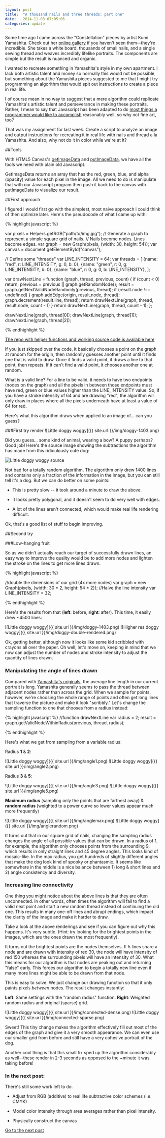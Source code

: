 ```yaml
---
layout: post
title:  "A thousand nails and three threads: part one"
date:   2014-11-03 07:05:06
categories: update
---
```


Some time ago I came across the "Constellation" pieces by artist Kumi Yamashita. Check out her [online gallery](http://www.kumiyamashita.com/constellation/) if you haven't seen them--they're incredible. She takes a white board, thousands of small nails, and a single sewing thread and weaves incredibly lifelike portraits. The components are simple but the result is nuanced and organic.

I wanted to recreate something in Yamashita's style in my own apartment. I lack both artistic talent and money so normally this would not be possible, but something about the Yamashita pieces suggested to me that I might try programming an algorithm that would spit out instructions to create a piece in real life. 

I of course mean in no way to suggest that a mere algorithm could replicate Yamashita's artistic talent and perseverance in making these portraits.  Rather, I mean to say that Javascript has been adapted to do [most things a programmer would like to accomplish](http://blog.codinghorror.com/the-principle-of-least-power/) reasonably well, so why not fine art, too?

That was my assignment for last week. Create a script to analyze an image and output instructions for recreating it in real life with nails and thread a la Yamashita. And also, why not do it in color while we're at it?

##Tools

With HTML5 Canvas's  [getImageData]( https://developer.mozilla.org/en-US/docs/Web/API/CanvasRenderingContext2D#getImageData ) and [putImageData](https://developer.mozilla.org/en-US/docs/Web/API/CanvasRenderingContext2D#putImageData ), we have all the tools we need with plain old Javascript. 

GetImageData returns an array that has the red, green, blue, and alpha (opacity) value for each pixel in the image. All we need to do is manipulate that with our Javascript program then push it back to the canvas with putImageData to visualize our result. 

##First approach

I figured I would first go with the simplest, most naive approach I could think of then optimize later. Here's the pseudocode of what I came up with: 

{% highlight javascript %}

var pixels = Helpers.getRGB("path/to/img.jpg");
// Generate a graph to represent a simple square grid of nails.
// Nails become nodes. Lines become edges. 
var graph = new Graph(pixels, {width: 30, height: 54});
var canvas = document.getElementById("canvas");
 
// Define some "threads"
var LINE_INTENSITY = 64;
var threads = [
  {name: "red", r: LINE_INTENSITY, g: 0, b: 0},
  {name: "green", r: 0, g: LINE_INTENSITY, b: 0},
  {name: "blue", r: 0, g: 0, b: LINE_INTENSITY},
];

var drawNextLine = function (graph, thread, previous, count) {
  if (count < 0) return;
  previous = previous || graph.getRandomNode();
  result = graph.getNextValidNodeRandomly(previous, thread);
  if (result.node !== undefined) {
    graph.addEdge(origin, result.node, thread);
    graph.decrement(result.line, thread);
    return drawNextLine(graph, thread, result.node, count - 1)
  }
  return drawNextLine(graph, thread, count - 1);
};

drawNextLine(graph, thread[0]);
drawNextLine(graph, thread[1]);
drawNextLine(graph, thread[2]);

{% endhighlight %}

[The repo with helper functions and working source code is available here](https://github.com/rewonc/nailsandthread) 

If you just skipped over the code, it basically chooses a point on the graph at random for the origin, then randomly guesses another point until it finds one that is valid to draw. Once it finds a valid point, it draws a line to that point, then repeats. If it can't find a valid point, it chooses another one at random.

What is a valid line? For a line to be valid, it needs to have two endpoints (nodes on the graph) and all the pixels in between those endpoints must have red, green or blue values higher than the LINE_INTENSITY value. So, if you have a stroke intensity of 64 and are drawing "red", the algorithm will only draw in places where all the pixels underneath have at least a value of 64 for red. 

Here's what this algorithm draws when applied to an image of... can you guess?

###First try render
![Little doggy woggy]({{ site.url }}/img/doggy-1403.png)

Did you guess... some kind of animal, wearing a bow? A puppy perhaps? Good job! Here's the source image showing the subtractions the algorithm has made from this ridiculously cute dog:

![Little doggy woggy source]({{site.url}}/img/doggysrc.png)

Not bad for a totally random algorithm. The algorithm only drew 1400 lines and contains only a fraction of the information in the image, but you can still tell it's a dog. But we can do better on some points:

* This is pretty slow -- it took around a minute to draw the above.

* It looks pretty polygonal, and it doesn't seem to do very well with edges. 

* A lot of the lines aren't connected, which would make real life rendering difficult.

Ok, that's a good list of stuff to begin improving.

##Second try

###Low-hanging fruit

So as we didn't actually reach our target of successfully drawn lines, an easy way to improve the quality would be to add more nodes and lighten the stroke on the lines to get more lines drawn.

{% highlight javascript %}

//double the dimensions of our grid (4x more nodes)
var graph = new Graph(pixels, {width: 30 * 2, height: 54 * 2});
//Halve the line intensity
var LINE_INTENSITY = 32;

{% endhighlight %}


Here's the results from that (**left**: before, **right**: after).  This time, it easily drew ~4500 lines:

![Little doggy woggy]({{ site.url }}/img/doggy-1403.png)
![Higher res doggy woggy]({{ site.url }}/img/doggy-double-rendered.png)

Ok, getting better, although now it looks like some kid scribbled with crayons all over the paper. Oh well, let's move on, keeping in mind that we now can adjust the number of nodes and stroke intensity to adjust the quantity of lines drawn. 

### Manipulating the angle of lines drawn
Compared with [Yamashita's originals](http://www.kumiyamashita.com/constellation/), the average line length in our current portrait is long.  Yamashita generally seems to pass the thread between adjacent nodes rather than across the grid. When we sample for points, however, we're choosing the whole range of points and often get long lines that traverse the picture and make it look "scribbly." Let's change the sampling function to one that chooses from a radius instead:

{% highlight javascript %}
//function drawNextLine
var radius = 2;
result = graph.getValidNodeWithinRadius(previous, thread, radius);

{% endhighlight %}

Here's what we get from sampling from a variable radius:

Radius **1** & **2**:

![Little doggy woggy]({{ site.url }}/img/angle1.png)
![Little doggy woggy]({{ site.url }}/img/angle2.png)

Radius **3** & **5**:

![Little doggy woggy]({{ site.url }}/img/angle3.png)
![Little doggy woggy]({{ site.url }}/img/angle5.png)

**Maximum radius** (sampling only the points that are farthest away) & **random radius** (weighted to a power curve so lower values appear much more frequently)

![Little doggy woggy]({{ site.url }}/img/anglemax.png)
![Little doggy woggy]({{ site.url }}/img/anglerandom.png)

It turns out that in our square grid of nails, changing the sampling radius changes the angle of all possible values that can be drawn. In a radius of 1, for example, the algorithm only chooses points from the surrounding 9, which results in only straight lines and 45 degree angles. This looks kind of mosaic-like. In the max radius, you get hundreds of slightly different angles that make the dog look kind of spooky or phantasmic. It seems like somewhere in the middle is a nice balance between 1) long & short lines and 2) angle consistency and diversity.

### Increasing line connectivity

One thing you might notice about the above lines is that they are often unconnected. In other words, often times the algorithm will fail to find a valid next point and start a new random thread instead of continuing the old one. This results in many one-off lines and abrupt endings, which impact the clarity of the image and make it harder to draw.

Take a look at the above renderings and see if you can figure out why this happens. It's very subtle. (Hint: try looking for the brightest points in the images, which are the ones drawn the most frequently).

It turns out the brightest points are the nodes themselves. If 5 lines share a node and are drawn with intensity of red 30, the node will have intensity of red 150 whereas the surrounding pixels will have an intensity of 30.  What this means for our algorithm is that nodes are peaking out and returning "false" early. This forces our algorithm to begin a totally new line even if many more lines might be able to be drawn from that node. 

This is easy to solve. We just change our drawing function so that it only paints pixels _between_ nodes. The result changes instantly:

**Left**: Same settings with the "random radius" function.  **Right**: Weighted random radius and original (sparse) grid.

![Little doggy woggy]({{ site.url }}/img/connected-dense.png)
![Little doggy woggy]({{ site.url }}/img/connected-sparse.png)

Sweet! This tiny change makes the algorithm effectively fill out most of the edges of the graph and give it a very smooth appearance. We can even use our smaller grid from before and still have a very cohesive portrait of the dog. 

Another cool thing is that this small fix sped up the algorithm considerably as well--these render in 2-3 seconds as opposed to the ~minute it was taking before!

### In the next post:

There's still some work left to do. 

- Adjust from RGB (additive) to real life subtractive color schemes (i.e. CMYK)

- Model color intensity through area averages rather than pixel intensity.

- Physically construct the canvas

[Go to the next post](http://rewonc.github.io/update/2014/11/06/A-thousand-nails-and-three-threads-2.html)





